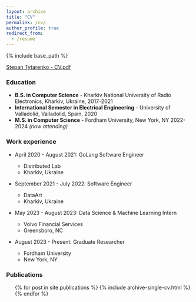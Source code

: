 ```yaml
---
layout: archive
title: "CV"
permalink: /cv/
author_profile: true
redirect_from:
  - /resume
---
```


{% include base_path %}

[Stepan Tytarenko - CV.pdf](http://stytarenko.github.io/files/CV.pdf)

### Education

* **B.S. in Computer Science** - Kharkiv National University of Radio Electronics, Kharkiv, Ukraine, 2017-2021
* **International Semester in Electrical Engineering** - University of Valladolid, Valladolid, Spain, 2020
* **M.S. in Computer Science** - Fordham University, New York, NY 2022-2024 _(now attending)_

### Work experience

* April 2020 - August 2021: GoLang Software Engineer
  * Distributed Lab
  * Kharkiv, Ukraine

* September 2021 - July 2022: Software Engineer
  * DataArt
  * Kharkiv, Ukraine

* May 2023 - August 2023: Data Science & Machine Learning Intern
  * Volvo Financial Services
  * Greensboro, NC

* August 2023 - Present: Graduate Researcher
  * Fordham University
  * New York, NY
  

### Publications
  <ul>{% for post in site.publications %}
    {% include archive-single-cv.html %}
  {% endfor %}</ul>

